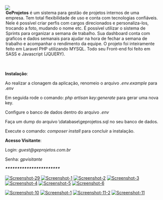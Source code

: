 <img src="https://i.ibb.co/TqcrhTG/Logo-Marca-5.png" style="margin-top: 2em;">
<legend><strong>GeProjetos</strong> é um sistema para gestão de projetos internos de uma empresa. Tem total flexibilidade de uso e conta com tecnologias confiáveis.
Nele é possível criar perfis com cargos direcionados e personaliza-los, trocando a foto, mudando o nome etc. 
É possível utilizar o sistema de Sprints para organizar a semana de trabalho. Sua dashboard conta com graficos e dados semanais para ajudar na hora de fechar a semana de trabalho e acompanhar o rendimento da equipe.
O projeto foi inteiramente feito em Laravel PHP utilizando MYSQL. Todo seu Front-end foi feito em SASS e Javascript (JQUERY).
</legend>
<br/>
<br/>
<p><strong>Instalação</strong>:</p>
<p>Ao realizar a clonagem da aplicação, renomeio o arquivo <i>.env.example</i> para <i>.env</i></p>
<p>Em seguida rode o comando: <i>php artisan key:generate </i> para gerar uma nova key.</p>
<p>Configure o banco de dados dentro do arquivo <i>.env</i></p>
<p>Faça um dump do arquivo \database\geprojetos.sql no seu banco de dados.</p>
<p>Execute o comando: <i>composer install</i> para concluir a instalação.</p>

<p><strong>Acesso Visitante</strong>:</p>
<p>Login: <i>guest@geprojetos.com.br</i></p>
<p>Senha: <i>gpvisitante</i></p>

<p><strong><i>***********************</i></strong></p>

<a href="https://imgbb.com/"><img src="https://i.ibb.co/mSXJVC8/Screenshot-29.png" alt="Screenshot-29" border="0"></a>
<a href="https://ibb.co/wrWMh70"><img src="https://i.ibb.co/R40zTNv/Screenshot-1.png" alt="Screenshot-1" border="0"></a>
<a href="https://ibb.co/thxdNN2"><img src="https://i.ibb.co/6Z1dppt/Screenshot-2.png" alt="Screenshot-2" border="0"></a>
<a href="https://ibb.co/GkLTN3B"><img src="https://i.ibb.co/rMSsNfT/Screenshot-3.png" alt="Screenshot-3" border="0"></a>
<a href="https://ibb.co/6vDbD4R"><img src="https://i.ibb.co/cb2t2Nc/Screenshot-4.png" alt="Screenshot-4" border="0"></a>
<a href="https://ibb.co/pWWgsVp"><img src="https://i.ibb.co/WDDQd81/Screenshot-5.png" alt="Screenshot-5" border="0"></a>
<a href="https://ibb.co/CwvLzbN"><img src="https://i.ibb.co/ZfK9VBt/Screenshot-6.png" alt="Screenshot-6" border="0"></a>

<a href="https://ibb.co/fFK4rCy"><img src="https://i.ibb.co/sRDysFN/Screenshot-10.png" alt="Screenshot-10" border="0"></a>
<a href="https://ibb.co/sHD6pGB"><img src="https://i.ibb.co/ySMYm13/Screenshot-1.png" alt="Screenshot-1" border="0"></a>
<a href="https://ibb.co/9H4ffxS"><img src="https://i.ibb.co/GQM11ZN/Screenshot-11-2.png" alt="Screenshot-11-2" border="0"></a>
<a href="https://ibb.co/MGKq0KK"><img src="https://i.ibb.co/8dGFZGG/Screenshot-11.png" alt="Screenshot-11" border="0"></a>
